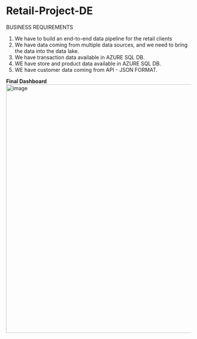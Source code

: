 # Retail-Project-DE
BUSINESS REQUIREMENTS
1. We have to build an end-to-end data pipeline for the retail clients
2. We have data coming from multiple data sources, and we need to bring the data into the data lake.
3. We have transaction data available in AZURE SQL DB.
4. WE have store and product data available in AZURE SQL DB.
5. WE have customer data coming from API - JSON FORMAT.

**Final Dashboard**
<br><img width="1215" height="676" alt="image" src="https://github.com/user-attachments/assets/7202b166-d832-48c4-9380-6ff621a947ce" />
